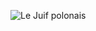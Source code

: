 ![Le Juif polonais](https://upload.wikimedia.org/wikipedia/commons/thumb/6/6a/Hector_Berlioz%2C_Les_Troyens_vocal_score_cover_-_Restoration.jpg/350px-Hector_Berlioz%2C_Les_Troyens_vocal_score_cover_-_Restoration.jpg)